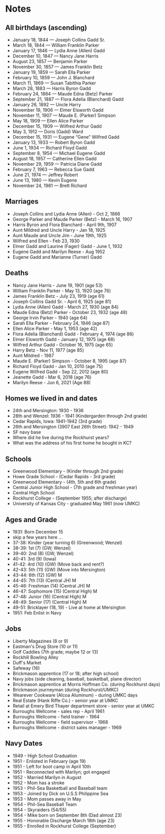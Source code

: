 # Notes

## All birthdays (ascending)

- January 18, 1844 — Joseph Collins Gadd Sr.
- March 18, 1844 — William Franklin Parker
- January 17, 1846 — Lydia Anne (Allen) Gadd
- December 10, 1847 — Nancy Jane Harris
- August 23, 1857 — Benjamin Parker
- November 30, 1857 — James Franklin Betz
- January 19, 1859 — Sarah Ella Parker
- February 10, 1859 — John J. Blanchard
- March 11, 1869 — Susan Tabithia Parker
- March 28, 1883 — Harris Byron Gadd
- February 24, 1884 — Maude Edna (Betz) Parker
- September 21, 1887 — Flora Adelia (Blanchard) Gadd
- January 26, 1892 — Uncle Harry
- November 19, 1906 — Elmer Elsworth Gadd
- November 11, 1907 — Maude E. (Parker) Simpson
- May 18, 1909 — Ellen Alice Parker
- December 15, 1909 — Wilfred Arthur Gadd
- May 3, 1912 — Doris (Gadd) Ward
- December 15, 1931 — Eugene “Gene” Wilfred Gadd
- January 13, 1933 — Robert Byron Gadd
- June 1, 1934 — Richard Floyd Gadd
- September 8, 1954 — Michael Eugene Gadd
- August 18, 1957 — Catherine Ellen Gadd
- November 29, 1959 — Patricia Diane Gadd
- February 7, 1963 — Rebecca Sue Gadd
- June 21, 1974 — Jeffrey Robert
- June 13, 1980 — Kevin Eugene
- November 24, 1981 — Brett Richard

## Marriages

- Joseph Collins and Lydia Anne (Allen) - Oct 2, 1866
- George Parker and Maude Parker (Betz) - March 16, 1907
- Harris Byron and Flora Blanchard - April 9th, 1907
- Aunt Mildred and Uncle Harry - Jan 18, 1925
- Aunt Maude and Uncle Jim - June 19th, 1925
- Wilfred and Ellen - Feb 23, 1930
- Elmer Gadd and Laurine (Fager) Gadd - June 1, 1932
- Eugene Gadd and Marilyn Reese - Aug 1952
- Eugene Gadd and Marianne (Turner) Gadd

## Deaths

- Nancy Jane Harris - June 19, 1901 (age 53)
- William Franklin Parker - May 13, 1920 (age 76)
- James Franklin Betz - July 23, 1919 (age 61)
- Joseph Collins Gadd Sr. - April 6, 1925 (age 81)
- Lydia Anne (Allen) Gadd - March 27, 1930 (age 84)
- Maude Edna (Betz) Parker - October 23, 1932 (age 48)
- George Irvin Parker - 1940 (age 64)
- Sarah Ella Parker - February 24, 1946 (age 87)
- Ellen Alice Parker - May 1, 1953 (age 42)
- Flora Adelia (Blanchard) Gadd - February 4, 1974 (age 86)
- Elmer Elsworth Gadd - January 12, 1975 (age 68)
- Wilfred Arthur Gadd - October 16, 1975 (age 65)
- Harry Betz - Nov 11, 1977 (age 85)
- Aunt Mildred - 1987
- Maude E. (Parker) Simpson - October 8, 1995 (age 87)
- Richard Floyd Gadd - Jan 10, 2010 (age 75)
- Eugene Wilfred Gadd - Sep 22, 2012 (age 80)
- Jeanette Gadd - Mar 6, 2018 (age 76)
- Marilyn Reese - Jun 6, 2021 (Age 88)

## Homes we lived in and dates

- 24th and Mersington: 1930 - 1936
- 28th and Wenzel: 1936 - 1941 (Kindergarden through 2nd grade)
- Cedar Rapids, Iowa: 1941-1942 (3rd grade)
- 26th and Mersington (3907 East 26th Street): 1942 - 1949
- SF navy base
- Where did he live during the Rockhurst years?
- What was the address of his first home he bought in KC?

## Schools

- Greenwood Elementary - (Kinder through 2nd grade)
- Howe Grade School - (Cedar Rapids - 3rd grade)
- Greenwood Elementary - (4th, 5th and 6th grade)
- Central Junior High School - (7th grade and freshman year)
- Central High School
- Rockhurst College - (September 1955; after discharge)
- University of Kansas City - graduated May 1961 (now UMKC)

## Ages and Grade

- 1931: Born December 15
- skip a few years here ...
- 37-38: Kinder (year turning 6) (Greenwood; Wenzel)
- 38-39: 1st (7) (GW; Wenzel)
- 39-40: 2nd (8) (GW; Wenzel)
- 40-41: 3rd (9) (Iowa)
- 41-42: 4rd (10) (GW) (Move back and rent?)
- 42-43: 5th (11) (GW) (Move into Mersington)
- 43-44: 6th (12) (GW) M
- 44-45: 7th (13) (Central JH) M
- 45-46: Freshman (14) (Central JH) M
- 46-47: Sophomore (15) (Central High) M
- 47-48: Junior (16) (Central High) M
- 48-49: Senior (17) (Central High) M
- 49-51: Bricklayer (18, 19) - Live at home at Mersington
- 1951: Feb Enlist in Navy

## Jobs

- Liberty Magazines (8 or 9)
- Eastman's Drug Store (10 or 11)
- Golf Caddies (7th grade; maybe 12 or 13)
- Rockhill Bowling Alley
- Duff's Market
- Safeway (16)
- Brickmason apprentice (17 or 18; after high school)
- Navy jobs (side cleaning, baseball, basketball, plane director)
- Brickmason apprentice at Morris Hoffman Co. (during Rockhurst days)
- Brickmason journeyman (during Rockhurst/UMKC)
- Wearever Cookware (Alcoa Aluminum) - during UMKC days
- Real Estate (Hank Riffe Co.) - senior year at UMKC
- Retail at Emery Bird Thayer department store - senior year at UMKC
- Burroughs Wellcome - sales rep - April 1961
- Burroughs Wellcome - field trainer - 1964
- Burroughs Wellcome - field supervisor - 1968
- Burroughs Wellcome - district sales manager - 1969

## Navy Dates

- 1949 - High School Graduation
- 1951 - Enlisted in February (age 19)
- 1951 - Left for boot camp in April 10th
- 1951 - Reconnected with Marilyn; got engaged
- 1952 - Married Marilyn in August
- 1952 - Mom has a stroke
- 1953 - Phil-Sea Basketball and Baseball team
- 1953 - Joined by Dick on U.S.S Philippine Sea
- 1953 - Mom passes away in May
- 1954 - Phil-Sea Baseball Team
- 1954 - Skyraiders (54/55)
- 1954 - Mike born on September 8th (Dad almost 23)
- 1955 - Honorable Discharge March 18th (age 23)
- 1955 - Enrolled in Rockhurst College (September)
